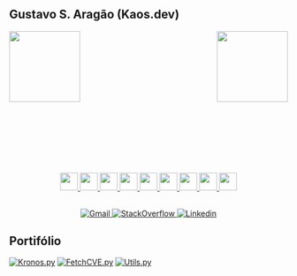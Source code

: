 ## Gustavo S. Aragão (Kaos.dev)

<div align="center" style="display: block; width: 100%;height: 128px;">
    <a href="https://github.com/devKaos117" target="_blank">
        <img align="left" height="128px" src="https://github-readme-stats-xi-jet-86.vercel.app/api?username=devKaos117&count_private=true&show_icons=true&theme=radical&hide_title=true&hide_border=true">
        <img align="right" height="128px" src="https://github-readme-stats-xi-jet-86.vercel.app/api/top-langs/?username=devKaos117&layout=compact&&count_private=true&show_icons=true&theme=radical&hide_border=true">
    </a>
</div>

<br><br><br><br><br>

##

<div align="center" style="display: block; width: 100%;">
    <a href="https://archlinux.org/" target="_blank">
        <img  width="32" height="32" src="https://cdn.jsdelivr.net/gh/devicons/devicon@latest/icons/archlinux/archlinux-original.svg" />
    </a>
    <a href="https://code.visualstudio.com/" target="_blank">
        <img width="32" height="32" src="https://cdn.jsdelivr.net/gh/devicons/devicon@latest/icons/vscode/vscode-original.svg" />
    </a>
    <a href="https://gcc.gnu.org/" target="_blank">
        <img width="32" height="32" src="https://cdn.jsdelivr.net/gh/devicons/devicon@latest/icons/c/c-original.svg" />
    </a>
    <a href="https://gcc.gnu.org/" target="_blank">
        <img width="32" height="32" src="https://cdn.jsdelivr.net/gh/devicons/devicon@latest/icons/cplusplus/cplusplus-original.svg" />
    </a>
    <a href="https://dotnet.microsoft.com/" target="_blank">
        <img width="32" height="32" src="https://cdn.jsdelivr.net/gh/devicons/devicon@latest/icons/csharp/csharp-original.svg" />
    </a>
    <a href="https://www.python.org/" target="_blank">
        <img width="32" height="32" src="https://cdn.jsdelivr.net/gh/devicons/devicon@latest/icons/python/python-original.svg" />
    </a>
    <a href="https://go.dev/" target="_blank">
        <img width="32" height="32" src="https://cdn.jsdelivr.net/gh/devicons/devicon@latest/icons/go/go-original-wordmark.svg" />
    </a>
    <a href="https://www.gnu.org/software/bash/" target="_blank">
        <img width="32" height="32" src="https://cdn.jsdelivr.net/gh/devicons/devicon@latest/icons/bash/bash-original.svg" />
    </a>
    <a href="https://learn.microsoft.com/powershell/" target="_blank">
        <img width="32" height="32" src="https://cdn.jsdelivr.net/gh/devicons/devicon@latest/icons/powershell/powershell-original.svg" />
    </a>
</div>

##

<div  align="center" style="display: block; width: 100%;">
    <a href="mailto:gustavo.s.aragao.2003@gmail.com" target="_blank">
        <img alt="Gmail" src="https://img.shields.io/badge/Gmail-D14836?style=for-the-badge&logo=gmail&logoColor=white">
    </a>
    <a href="https://stackoverflow.com/users/12509007/gustavo-s-arag%c3%a3o" target="_blank">
        <img alt="StackOverflow" src="https://img.shields.io/badge/Stack_Overflow-FE7A16?style=for-the-badge&logo=stack-overflow&logoColor=white">
    </a>
    <a href="https://www.linkedin.com/in/kaos/" target="_blank">
        <img alt="Linkedin" src="https://img.shields.io/badge/LinkedIn-0077B5?style=for-the-badge&logo=linkedin&logoColor=white">
    </a>
</div>

## Portifólio

[![**Kronos.py**](https://github-readme-stats.vercel.app/api/pin/?username=devKaos117&repo=Kronos.py&theme=dark&description_lines_count=3)](https://github.com/devKaos117/Kronos.py)
[![**FetchCVE.py**](https://github-readme-stats.vercel.app/api/pin/?username=devKaos117&repo=FetchCVE.py&theme=dark&description_lines_count=3)](https://github.com/devKaos117/FetchCVE.py)
[![**Utils.py**](https://github-readme-stats.vercel.app/api/pin/?username=devKaos117&repo=Utils.py&theme=dark&description_lines_count=3)](https://github.com/devKaos117/Utils.py)